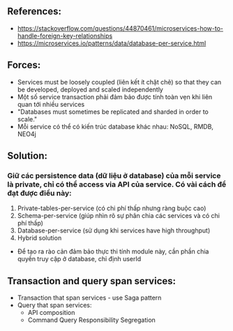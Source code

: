 ## References: 
- https://stackoverflow.com/questions/44870461/microservices-how-to-handle-foreign-key-relationships
- https://microservices.io/patterns/data/database-per-service.html

## Forces:
- Services must be loosely coupled (liên kết ít chặt chẽ) so that they can be developed, deployed and scaled independently
- Một số service transaction phải đảm bảo được tính toàn vẹn khi liên quan tới nhiều services
- "Databases must sometimes be replicated and sharded in order to scale." 
- Mỗi service có thể có kiến trúc database khác nhau: NoSQL, RMDB, NEO4j

## Solution:
### Giữ các persistence data (dữ liệu ở database) của mỗi service là private, chỉ có thể access via API của service. Có vài cách để đạt được điều này:
1. Private-tables-per-service (có chi phí thấp nhưng ràng buộc cao)
2. Schema-per-service   (giúp nhìn rõ sự phân chia các services và có chi phí thấp)
3. Database-per-service  (sử dụng khi services have high throughput)
4. Hybrid solution

- Để tạo ra rào cản đảm bảo thực thi tính module này, cần phần chia quyền truy cập ở database, chỉ định userId

## Transaction and query span services:
- Transaction that span services - use Saga pattern
- Query that span services: 
    - API composition
    - Command Query Responsibility Segregation

